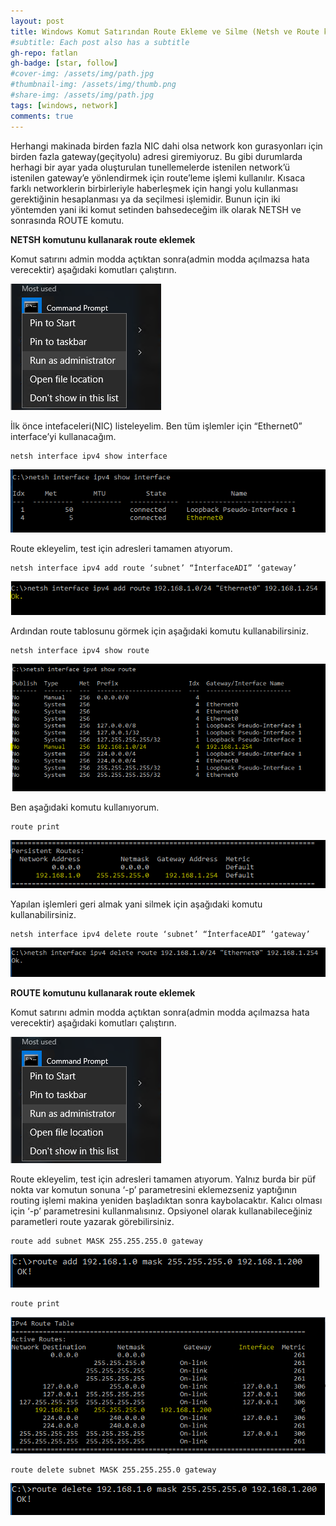 ```yaml
---
layout: post
title: Windows Komut Satırından Route Ekleme ve Silme (Netsh ve Route komutlarının kullanımı)
#subtitle: Each post also has a subtitle
gh-repo: fatlan
gh-badge: [star, follow]
#cover-img: /assets/img/path.jpg
#thumbnail-img: /assets/img/thumb.png
#share-img: /assets/img/path.jpg
tags: [windows, network]
comments: true
---
```

Herhangi makinada birden fazla NIC dahi olsa network kon gurasyonları için birden fazla gateway(geçityolu) adresi giremiyoruz. Bu gibi durumlarda herhagi bir ayar yada oluşturulan tunellemelerde istenilen network’ü istenilen gateway’e yönlendirmek için route’leme işlemi kullanılır. Kısaca farklı networklerin birbirleriyle haberleşmek için hangi yolu kullanması gerektiğinin hesaplanması ya da seçilmesi işlemidir. Bunun için iki yöntemden yani iki komut setinden bahsedeceğim ilk olarak NETSH ve sonrasında ROUTE komutu.

**NETSH komutunu kullanarak route eklemek**

Komut satırını admin modda açtıktan sonra(admin modda açılmazsa hata verecektir) aşağıdaki komutları çalıştırın.

![Crepe](assets/img/wraar/winrouadd01.png)

İlk önce intefaceleri(NIC) listeleyelim. Ben tüm işlemler için “Ethernet0” interface’yi kullanacağım.

~~~
netsh interface ipv4 show interface
~~~

![Crepe](assets/img/wraar/winrouadd02.png)

Route ekleyelim, test için adresleri tamamen atıyorum.

~~~
netsh interface ipv4 add route ‘subnet’ “İnterfaceADI” ‘gateway’
~~~

![Crepe](assets/img/wraar/winrouadd03.png)

Ardından route tablosunu görmek için aşağıdaki komutu kullanabilirsiniz.

~~~
netsh interface ipv4 show route
~~~

![Crepe](assets/img/wraar/winrouadd04.png)

Ben aşağıdaki komutu kullanıyorum.

~~~
route print
~~~

![Crepe](assets/img/wraar/winrouadd05.png)

Yapılan işlemleri geri almak yani silmek için aşağıdaki komutu kullanabilirsiniz.

~~~
netsh interface ipv4 delete route ‘subnet’ “İnterfaceADI” ‘gateway’
~~~

![Crepe](assets/img/wraar/winrouadd06.png)

**ROUTE komutunu kullanarak route eklemek**

Komut satırını admin modda açtıktan sonra(admin modda açılmazsa hata verecektir) aşağıdaki komutları çalıştırın.

![Crepe](assets/img/wraar/winrouadd01.png)

Route ekleyelim, test için adresleri tamamen atıyorum. Yalnız burda bir püf nokta var komutun sonuna ‘-p’ parametresini eklemezseniz yaptığının routing işlemi makina yeniden başladıktan sonra kaybolacaktır. Kalıcı olması için ‘-p’ parametresini kullanmalısınız. Opsiyonel olarak kullanabileceğiniz parametleri route yazarak görebilirsiniz.

~~~
route add subnet MASK 255.255.255.0 gateway
~~~

![Crepe](assets/img/wraar/winrouadd07.png)

~~~
route print
~~~

![Crepe](assets/img/wraar/winrouadd08.png)

~~~
route delete subnet MASK 255.255.255.0 gateway
~~~

![Crepe](assets/img/wraar/winrouadd09.png)


